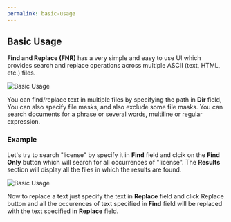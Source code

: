 ```yaml
---
permalink: basic-usage
---
```


## Basic Usage

**Find and Replace (FNR)** has a very simple and easy to use UI which provides search and replace operations across multiple ASCII (text, HTML, etc.) files.

<img src="images/basic-usage.png" alt="Basic Usage"/>

You can find/replace text in multiple files by specifying the path in **Dir** field, 
You can also specify file masks, and also exclude some file masks. 
You can search documents for a phrase or several words, multiline or regular expression.

### Example

Let's try to search "license" by specify it in **Find** field and clcik on the **Find Only** button which will search for all occurrences of "license". The **Results** section will display all the files in which the results are found.

<img src="images/basic-usage-1.png" alt="Basic Usage"/>

Now to replace a text just specify the text in **Replace** field and click Replace button and all the occurences of text specified in **Find** field will be replaced with the text specified in **Replace** field.

